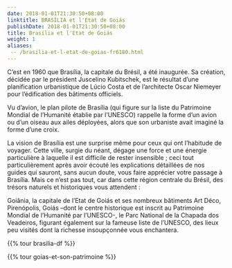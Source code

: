 ```yaml
---
date: 2018-01-01T21:30:50+08:00
linktitle: BRASÍLIA et l'Etat de Goiás
publishDate: 2018-01-01T21:30:50+08:00
title: Brasília et l'Etat de Goiás
weight: 1
aliases:
 -- /brasilia-et-l-etat-de-goias-fr6180.html
---
```


C’est en 1960 que Brasília, la capitale du Brésil, a été inaugurée. Sa création, décidée par le président Juscelino Kubitschek, est le résultat d’une planification urbanistique de Lúcio Costa et de l’architecte Oscar Niemeyer pour l’édification des bâtiments officiels.

Vu d’avion, le plan pilote de Brasília (qui figure sur la liste du Patrimoine Mondial de l’Humanité établie par l’UNESCO) rappelle la forme d’un avion ou d’un oiseau aux ailes déployées, alors que son urbaniste avait imaginé la forme d’une croix.

La vision de Brasília est une surprise même pour ceux qui ont l’habitude de voyager. Cette ville, surgie du néant, dégage une force et une énergie particulière à laquelle il est difficile de rester insensible ; ceci tout particulièrement après avoir écouté les explications détaillées de nos guides qui sauront, sans aucun doute, vous faire apprécier votre passage à Brasília. Mais ce n’est pas tout, car dans cette région centrale du Brésil, des trésors naturels et historiques vous attendent :

Goiânia, la capitale de l’Etat de Goiás et ses nombreux bâtiments Art Déco, Pirenópolis, Goiás –dont le centre historique est inscrit au Patrimoine Mondial de l’Humanité par l’UNESCO-, le Parc National de la Chapada dos Veadeiros, figurant également sur la fameuse liste de l’UNESCO, des lieux peu visités dont la richesse insoupçonnée vous enchantera.

{{% tour brasilia-df %}}

{{% tour goias-et-son-patrimoine %}}
